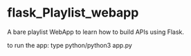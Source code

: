 # flask_Playlist_webapp
A bare playlist WebApp to learn how to build APIs using Flask.

to run the app:
type python/python3 app.py
